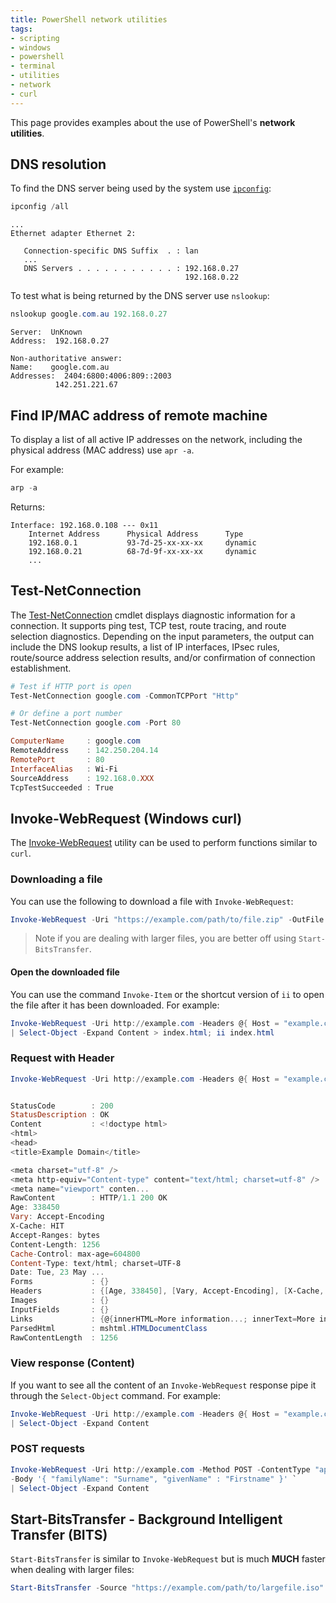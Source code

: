 ```yaml
---
title: PowerShell network utilities
tags:
- scripting
- windows
- powershell
- terminal
- utilities
- network
- curl
---
```


This page provides examples about the use of PowerShell's **network utilities**.
<!--more-->

## DNS resolution

To find the DNS server being used by the system use [`ipconfig`](../../operating_systems/windows/ipconfig):
```powershell
ipconfig /all
```
```text
...
Ethernet adapter Ethernet 2:

   Connection-specific DNS Suffix  . : lan
   ...
   DNS Servers . . . . . . . . . . . : 192.168.0.27
                                       192.168.0.22
```

To test what is being returned by the DNS server use `nslookup`:
```powershell
nslookup google.com.au 192.168.0.27
```
```text
Server:  UnKnown
Address:  192.168.0.27

Non-authoritative answer:
Name:    google.com.au
Addresses:  2404:6800:4006:809::2003
          142.251.221.67
```

## Find IP/MAC address of remote machine

To display a list of all active IP addresses on the network, including the physical address (MAC address) use `apr -a`.

For example:
```powershell
arp -a
```
Returns:
```text
Interface: 192.168.0.108 --- 0x11
    Internet Address      Physical Address      Type
    192.168.0.1           93-7d-25-xx-xx-xx     dynamic
    192.168.0.21          68-7d-9f-xx-xx-xx     dynamic
    ...
```

## Test-NetConnection

The [Test-NetConnection](https://learn.microsoft.com/en-us/powershell/module/nettcpip/test-netconnection?view=windowsserver2022-ps) 
cmdlet displays diagnostic information for a connection. 
It supports ping test, TCP test, route tracing, and route selection diagnostics. 
Depending on the input parameters, the output can include the DNS lookup results, a list of IP interfaces, IPsec rules, 
route/source address selection results, and/or confirmation of connection establishment.

```powershell
# Test if HTTP port is open
Test-NetConnection google.com -CommonTCPPort "Http"

# Or define a port number
Test-NetConnection google.com -Port 80

ComputerName     : google.com
RemoteAddress    : 142.250.204.14
RemotePort       : 80
InterfaceAlias   : Wi-Fi
SourceAddress    : 192.168.0.XXX
TcpTestSucceeded : True
```

## Invoke-WebRequest (Windows curl)

The [Invoke-WebRequest](https://learn.microsoft.com/en-au/powershell/module/microsoft.powershell.utility/invoke-webrequest?view=powershell-7.3)
utility can be used to perform functions similar to `curl`.

### Downloading a file

You can use the following to download a file with `Invoke-WebRequest`:
```powershell
Invoke-WebRequest -Uri "https://example.com/path/to/file.zip" -OutFile "C:\Downloads\file.zip"
```
> Note if you are dealing with larger files, you are better off using `Start-BitsTransfer`.

#### Open the downloaded file

You can use the command `Invoke-Item` or the shortcut version of `ii` to open the file after it has been downloaded.
For example:
```powershell
Invoke-WebRequest -Uri http://example.com -Headers @{ Host = "example.com" } `
| Select-Object -Expand Content > index.html; ii index.html
```


### Request with Header

```powershell
Invoke-WebRequest -Uri http://example.com -Headers @{ Host = "example.com" }


StatusCode        : 200
StatusDescription : OK
Content           : <!doctype html>
<html>
<head>
<title>Example Domain</title>

<meta charset="utf-8" />
<meta http-equiv="Content-type" content="text/html; charset=utf-8" />
<meta name="viewport" conten...
RawContent        : HTTP/1.1 200 OK
Age: 338450
Vary: Accept-Encoding
X-Cache: HIT
Accept-Ranges: bytes
Content-Length: 1256
Cache-Control: max-age=604800
Content-Type: text/html; charset=UTF-8
Date: Tue, 23 May ...
Forms             : {}
Headers           : {[Age, 338450], [Vary, Accept-Encoding], [X-Cache, HIT], [Accept-Ranges, bytes]...}
Images            : {}
InputFields       : {}
Links             : {@{innerHTML=More information...; innerText=More information...; outerHTML=<A href="https://www.iana.org/domains/example">More information...</A>; outerText=More information...; tagName=A; href=https://www.iana.org/domains/example}}
ParsedHtml        : mshtml.HTMLDocumentClass
RawContentLength  : 1256
```

### View response (Content)

If you want to see all the content of an `Invoke-WebRequest` response pipe it through the `Select-Object` command. For example:

```powershell
Invoke-WebRequest -Uri http://example.com -Headers @{ Host = "example.com" } `
| Select-Object -Expand Content
```

### POST requests

```powershell
Invoke-WebRequest -Uri http://example.com -Method POST -ContentType "application/json" `
-Body '{ "familyName": "Surname", "givenName" : "Firstname" }' `
| Select-Object -Expand Content
```

## Start-BitsTransfer - Background Intelligent Transfer (BITS)

`Start-BitsTransfer` is similar to `Invoke-WebRequest` but is much **MUCH** faster when dealing with larger files:
```powershell
Start-BitsTransfer -Source "https://example.com/path/to/largefile.iso" -Destination "C:\Downloads\largefile.iso"
```
